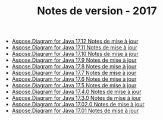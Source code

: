 ﻿---
title: Notes de version - 2017
type: docs
weight: 40
url: /fr/java/release-notes-2017/
---
- [Aspose.Diagram for Java 17.12 Notes de mise à jour](/diagram/fr/java/aspose-diagram-for-java-17-12-release-notes/)
- [Aspose.Diagram for Java 17.11 Notes de mise à jour](/diagram/fr/java/aspose-diagram-for-java-17-11-release-notes/)
- [Aspose.Diagram for Java 17.10 Notes de mise à jour](/diagram/fr/java/aspose-diagram-for-java-17-10-release-notes/)
- [Aspose.Diagram for Java 17.9 Notes de mise à jour](/diagram/fr/java/aspose-diagram-for-java-17-9-release-notes/)
- [Aspose.Diagram for Java 17.8 Notes de mise à jour](/diagram/fr/java/aspose-diagram-for-java-17-8-release-notes/)
- [Aspose.Diagram for Java 17.7 Notes de mise à jour](/diagram/fr/java/aspose-diagram-for-java-17-7-release-notes/)
- [Aspose.Diagram for Java 17.6 Notes de mise à jour](/diagram/fr/java/aspose-diagram-for-java-17-6-release-notes/)
- [Aspose.Diagram for Java 17.5 Notes de mise à jour](/diagram/fr/java/aspose-diagram-for-java-17-5-release-notes/)
- [Aspose.Diagram for Java 17.4.0 Notes de mise à jour](/diagram/fr/java/aspose-diagram-for-java-17-4-0-release-notes/)
- [Aspose.Diagram for Java 17.3.0 Notes de mise à jour](/diagram/fr/java/aspose-diagram-for-java-17-3-0-release-notes/)
- [Aspose.Diagram for Java 17.02.0 Notes de mise à jour](/diagram/fr/java/aspose-diagram-for-java-17-02-0-release-notes/)
- [Aspose.Diagram for Java 17.01 Notes de mise à jour](/diagram/fr/java/aspose-diagram-for-java-17-01-release-notes/)
